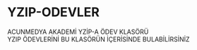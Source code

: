 # YZIP-ODEVLER
ACUNMEDYA AKADEMİ YZİP-A ÖDEV KLASÖRÜ <br>
YZIP ÖDEVLERİNİ BU KLASÖRÜN İÇERİSİNDE BULABİLİRSİNİZ
